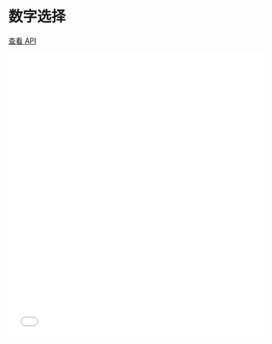 # 数字选择

[查看 API](http://www.easybui.com/guide/api/classes/bui.number.html)

<iframe width="100%" height="560" src="//www.easybui.com/demo/source.html?url=pages/ui_controls/bui.number&code=full,result" allowfullscreen="allowfullscreen" frameborder="0"></iframe>

